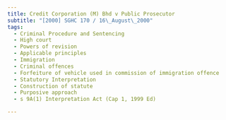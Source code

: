 ```yaml
---
title: Credit Corporation (M) Bhd v Public Prosecutor 
subtitle: "[2000] SGHC 170 / 16\_August\_2000"
tags:
  - Criminal Procedure and Sentencing
  - High court
  - Powers of revision
  - Applicable principles
  - Immigration
  - Criminal offences
  - Forfeiture of vehicle used in commission of immigration offence
  - Statutory Interpretation
  - Construction of statute
  - Purposive approach
  - s 9A(1) Interpretation Act (Cap 1, 1999 Ed)

---
```


